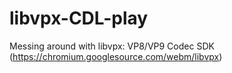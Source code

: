 # libvpx-CDL-play
Messing around with libvpx: VP8/VP9 Codec SDK (https://chromium.googlesource.com/webm/libvpx)
